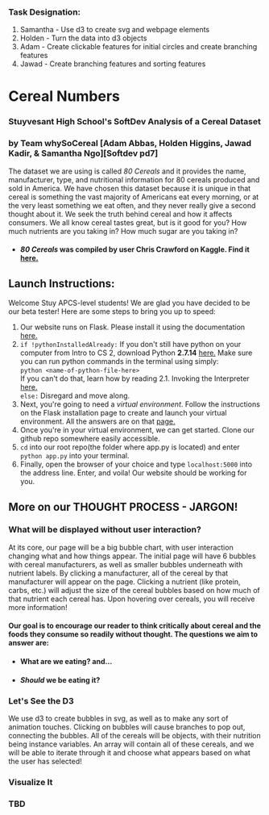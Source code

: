 ### Task Designation:
1. Samantha - Use d3 to create svg and webpage elements
2. Holden - Turn the data into d3 objects
3. Adam - Create clickable features for initial circles and create branching features
4. Jawad - Create branching features and sorting features


# Cereal Numbers
### Stuyvesant High School's SoftDev Analysis of a Cereal Dataset
### by Team whySoCereal [Adam Abbas, Holden Higgins, Jawad Kadir, & Samantha Ngo][Softdev pd7]

 The dataset we are using is called *80 Cereals* and it provides the name, manufacturer, type, and nutritional information for 80 cereals produced and sold in America. We have chosen this dataset because it is unique in that cereal is something the vast majority of Americans eat every morning, or at the very least something we eat often, and they never really give a second thought about it. We seek the truth behind cereal and how it affects consumers. We all know cereal tastes great, but is it good for you? How much nutrients are you taking in? How much sugar are you taking in? 

- #### *80 Cereals* was compiled by user Chris Crawford on Kaggle. Find it [here.](https://www.kaggle.com/crawford/80-cereals)

## Launch Instructions:
Welcome Stuy APCS-level students! We are glad you have decided to be our beta tester! Here are some steps to bring you up to speed:
1. Our website runs on Flask. Please install it using the documentation [here.](http://flask.pocoo.org/docs/0.12/installation/)
2. ```if !pythonInstalledAlready:``` If you don't still have python on your computer from Intro to CS 2, download Python **2.7.14** [here.](https://www.python.org/downloads/) Make sure you can run python commands in the terminal using simply: \
```python <name-of-python-file-here>```\
If you can't do that, learn how by reading 2.1. Invoking the Interpreter [here.](https://docs.python.org/2/tutorial/interpreter.html#invoking-the-interpreter) \
```else:``` Disregard and move along.
3. Next, you're going to need a *virtual environment*. Follow the instructions on the Flask installation page to create and launch your
virtual environment. All the answers are on that [page.](http://flask.pocoo.org/docs/0.12/installation/)
4. Once you're in your virtual environment, we can get started. Clone our github repo somewhere easily accessible. 
5. ```cd``` into our root repo(the folder where app.py is located) and enter ```python app.py``` into your terminal.
6. Finally, open the browser of your choice and type ```localhost:5000``` into the address line. Enter, and voila! Our website should be working for you.

## More on our THOUGHT PROCESS - JARGON!
### What will be displayed without user interaction?
At its core, our page will be a big bubble chart, with user interaction changing what and how things appear. The initial page will have 6 bubbles with cereal manufacturers, as well as smaller bubbles underneath with nutrient labels. By clicking a manufacturer, all of the cereal by that manufacturer will appear on the page. Clicking a nutrient (like protein, carbs, etc.) will adjust the size of the cereal bubbles based on how much of that nutrient each cereal has. Upon hovering over cereals, you will receive more information!

#### Our goal is to encourage our reader to think critically about cereal and the foods they consume so readily without thought. The questions we aim to answer are: 
- #### What are we eating? and...
- #### *Should* we be eating it?

### Let's See the D3
We use d3 to create bubbles in svg, as well as to make any sort of animation touches. Clicking on bubbles will cause branches to pop out, connecting the bubbles. All of the cereals will be objects, with their nutrition being instance variables. An array will contain all of these cereals, and we will be able to iterate through it and choose what appears based on what the user has selected!

### Visualize It
### TBD
